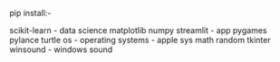 pip install:-

scikit-learn - data science
matplotlib
numpy
streamlit - app
pygames
pylance
turtle
os - operating systems - apple
sys
math 
random
tkinter
winsound - windows sound